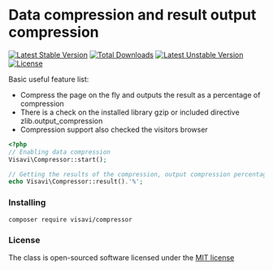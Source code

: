 # Data compression and result output compression

[![Latest Stable Version](https://poser.pugx.org/visavi/compressor/v/stable)](https://packagist.org/packages/visavi/compressor)
[![Total Downloads](https://poser.pugx.org/visavi/compressor/downloads)](https://packagist.org/packages/visavi/compressor)
[![Latest Unstable Version](https://poser.pugx.org/visavi/compressor/v/unstable)](https://packagist.org/packages/visavi/compressor)
[![License](https://poser.pugx.org/visavi/compressor/license)](https://packagist.org/packages/visavi/compressor)

Basic useful feature list:

 * Compress the page on the fly and outputs the result as a percentage of compression
 * There is a check on the installed library gzip or included directive zlib.output_compression
 * Compression support also checked the visitors browser

```php
<?php
// Enabling data compression
Visavi\Compressor::start();

// Getting the results of the compression, output compression percentage of the data (not a mandatory method call)
echo Visavi\Compressor::result().'%';
```

### Installing

```
composer require visavi/compressor
```

### License

The class is open-sourced software licensed under the [MIT license](http://opensource.org/licenses/MIT)
